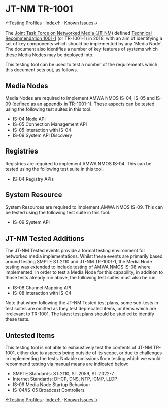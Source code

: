 # JT-NM TR-1001

[←Testing Profiles ](3.0._Testing_Profiles.md) · [ Index↑ ](..) · [Known Issues→](4.0._Known_Issues.md)

The [Joint Task Force on Networked Media (JT-NM)](http://jt-nm.org/) defined [Technical Recommendation 1001-1](http://jt-nm.org/documents/JT-NM_TR-1001-1:2018_v1.0.pdf) (or TR-1001-1) in 2018, with an aim of identifying a set of key components which should be implemented by any 'Media Node'. The document also identifies a number of key features of systems which these Media Nodes may be deployed into.

This testing tool can be used to test a number of the requirements which this document sets out, as follows.

## Media Nodes

Media Nodes are required to implement AMWA NMOS IS-04, IS-05 and IS-09 (defined as an appendix in TR-1001-1). These aspects can be tested using the following test suites in this tool.

*   IS-04 Node API
*   IS-05 Connection Management API
*   IS-05 Interaction with IS-04
*   IS-09 System API Discovery

## Registries

Registries are required to implement AMWA NMOS IS-04. This can be tested using the following test suite in this tool.

*   IS-04 Registry APIs

## System Resource

System Resources are required to implement AMWA NMOS IS-09. This can be tested using the following test suite in this tool.

*   IS-09 System API

## JT-NM Tested Additions

The JT-NM Tested events provide a formal testing environment for networked media implementations. Whilst these events are primarily based around testing SMPTE ST.2110 and JT-NM TR-1001-1, the Media Node testing was extended to include testing of AMWA NMOS IS-08 where implemented. In order to test a Media Node for this capability, in addition to those tests already run above, the following test suites must also be run.

*   IS-08 Channel Mapping API
*   IS-08 Interaction with IS-04

Note that when following the JT-NM Tested test plans, some sub-tests in test suites are omitted as they test deprecated items, or items which are irrelevant to TR-1001. The latest test plans should be studied to identify these tests.

## Untested Items

This testing tool is not able to exhaustively test the contents of JT-NM TR-1001, either due to aspects being outside of its scope, or due to challenges in implementing the tests. Notable omissions from testing which we would recommend testing via manual means are indicated below:

*   SMPTE Standards: ST.2110, ST.2059, ST.2022-7
*   Internet Standards: DHCP, DNS, NTP, ICMP, LLDP
*   IS-09 Media Node Startup Behaviour
*   IS-04/IS-05 Broadcast Controllers

[←Testing Profiles ](3.0._Testing_Profiles.md) · [ Index↑ ](..) · [Known Issues→](4.0._Known_Issues.md)
